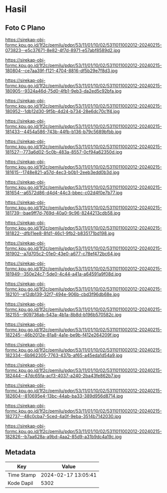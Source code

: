 # Hasil

## Foto C Plano

https://sirekap-obj-formc.kpu.go.id/1f2c/pemilu/pdpr/53/11/01/10/02/5311011002012-20240215-073823--e5c37671-8e82-4f7d-8971-e57abf8589d2.jpg

https://sirekap-obj-formc.kpu.go.id/1f2c/pemilu/pdpr/53/11/01/10/02/5311011002012-20240215-180804--ce7aa39f-f121-4704-8816-df5b29e7f8d3.jpg

https://sirekap-obj-formc.kpu.go.id/1f2c/pemilu/pdpr/53/11/01/10/02/5311011002012-20240215-180905--9324a46d-75d0-4fb1-9eb3-da2ed5c92bfa.jpg

https://sirekap-obj-formc.kpu.go.id/1f2c/pemilu/pdpr/53/11/01/10/02/5311011002012-20240215-180952--1db12d30-9f5b-4d24-b734-28e6dc70c1f4.jpg

https://sirekap-obj-formc.kpu.go.id/1f2c/pemilu/pdpr/53/11/01/10/02/5311011002012-20240215-181433--4454a586-743b-44fb-b136-b79c5689bfbb.jpg

https://sirekap-obj-formc.kpu.go.id/1f2c/pemilu/pdpr/53/11/01/10/02/5311011002012-20240215-181527--773a6d02-5c0b-483a-8557-0cf94a62350d.jpg

https://sirekap-obj-formc.kpu.go.id/1f2c/pemilu/pdpr/53/11/01/10/02/5311011002012-20240215-181615--1748e821-a57d-4ec3-b0b1-2eeb3edd0b3d.jpg

https://sirekap-obj-formc.kpu.go.id/1f2c/pemilu/pdpr/53/11/01/10/02/5311011002012-20240215-181654--a6572d86-d4d4-44c3-bbec-c02d4f0e7b77.jpg

https://sirekap-obj-formc.kpu.go.id/1f2c/pemilu/pdpr/53/11/01/10/02/5311011002012-20240215-181739--bae9ff7d-769d-40a0-9c96-8244213cdb58.jpg

https://sirekap-obj-formc.kpu.go.id/1f2c/pemilu/pdpr/53/11/01/10/02/5311011002012-20240215-181822--dfb11ee8-8fd1-46c1-9fb2-b835171bd198.jpg

https://sirekap-obj-formc.kpu.go.id/1f2c/pemilu/pdpr/53/11/01/10/02/5311011002012-20240215-181902--a7d705c2-01e0-43e0-a677-c78ef472bc64.jpg

https://sirekap-obj-formc.kpu.go.id/1f2c/pemilu/pdpr/53/11/01/10/02/5311011002012-20240215-181949--350e24c7-5de0-4c44-a41a-a64591a9f08d.jpg

https://sirekap-obj-formc.kpu.go.id/1f2c/pemilu/pdpr/53/11/01/10/02/5311011002012-20240215-182101--e12db139-32f7-494e-906b-cbd3f96db68e.jpg

https://sirekap-obj-formc.kpu.go.id/1f2c/pemilu/pdpr/53/11/01/10/02/5311011002012-20240215-182155--909736ab-543a-4b1a-8b8d-b196b570582c.jpg

https://sirekap-obj-formc.kpu.go.id/1f2c/pemilu/pdpr/53/11/01/10/02/5311011002012-20240215-182245--46b2012e-81a8-4a1e-be9b-f412e264209f.jpg

https://sirekap-obj-formc.kpu.go.id/1f2c/pemilu/pdpr/53/11/01/10/02/5311011002012-20240215-182334--6b962305-7763-437b-af65-a45eda1d54a9.jpg

https://sirekap-obj-formc.kpu.go.id/1f2c/pemilu/pdpr/53/11/01/10/02/5311011002012-20240215-182444--47dc65fa-acf3-4037-a240-2ba43fe862b7.jpg

https://sirekap-obj-formc.kpu.go.id/1f2c/pemilu/pdpr/53/11/01/10/02/5311011002012-20240215-182604--810695e4-13bc-44ab-ba33-389d956d8714.jpg

https://sirekap-obj-formc.kpu.go.id/1f2c/pemilu/pdpr/53/11/01/10/02/5311011002012-20240215-182737--48c0cba7-5ced-4a0f-9eba-3514b7142030.jpg

https://sirekap-obj-formc.kpu.go.id/1f2c/pemilu/pdpr/53/11/01/10/02/5311011002012-20240215-182826--b7aa628a-a9bd-4aa2-85d9-a31b9dc4a19c.jpg


## Metadata

| Key        | Value               |
| ---------- | ------------------- |
| Time Stamp | 2024-02-17 13:05:41 |
| Kode Dapil | 5302                |




